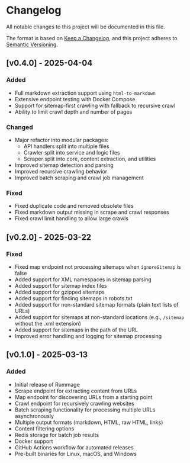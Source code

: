 # Changelog

All notable changes to this project will be documented in this file.

The format is based on [Keep a Changelog](https://keepachangelog.com/en/1.0.0/),
and this project adheres to [Semantic Versioning](https://semver.org/spec/v2.0.0.html).

## [v0.4.0] - 2025-04-04

### Added
- Full markdown extraction support using `html-to-markdown`
- Extensive endpoint testing with Docker Compose
- Support for sitemap-first crawling with fallback to recursive crawl
- Ability to limit crawl depth and number of pages

### Changed
- Major refactor into modular packages:
  - API handlers split into multiple files
  - Crawler split into service and logic files
  - Scraper split into core, content extraction, and utilities
- Improved sitemap detection and parsing
- Improved recursive crawling behavior
- Improved batch scraping and crawl job management

### Fixed
- Fixed duplicate code and removed obsolete files
- Fixed markdown output missing in scrape and crawl responses
- Fixed crawl limit handling to allow large crawls

## [v0.2.0] - 2025-03-22

### Fixed
- Fixed map endpoint not processing sitemaps when `ignoreSitemap` is false
- Added support for XML namespaces in sitemap parsing
- Added support for sitemap index files
- Added support for gzipped sitemaps
- Added support for finding sitemaps in robots.txt
- Added support for non-standard sitemap formats (plain text lists of URLs)
- Added support for sitemaps at non-standard locations (e.g., `/sitemap` without the .xml extension)
- Added support for sitemaps in the path of the URL
- Improved error handling and logging for sitemap processing

## [v0.1.0] - 2025-03-13

### Added
- Initial release of Rummage
- Scrape endpoint for extracting content from URLs
- Map endpoint for discovering URLs from a starting point
- Crawl endpoint for recursively crawling websites
- Batch scraping functionality for processing multiple URLs asynchronously
- Multiple output formats (markdown, HTML, raw HTML, links)
- Content filtering options
- Redis storage for batch job results
- Docker support
- GitHub Actions workflow for automated releases
- Pre-built binaries for Linux, macOS, and Windows
